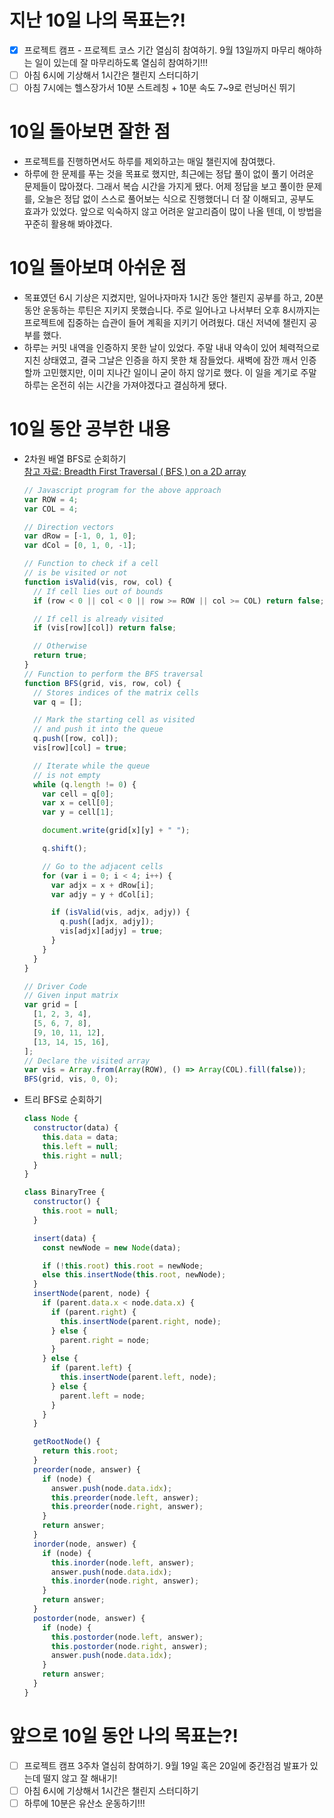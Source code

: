 # 지난 10일 나의 목표는?!

- [x] 프로젝트 캠프 - 프로젝트 코스 기간 열심히 참여하기. 9월 13일까지 마무리 해야하는 일이 있는데 잘 마무리하도록 열심히 참여하기!!!
- [ ] 아침 6시에 기상해서 1시간은 챌린지 스터디하기
- [ ] 아침 7시에는 헬스장가서 10분 스트레칭 + 10분 속도 7~9로 런닝머신 뛰기

# 10일 돌아보면 잘한 점

- 프로젝트를 진행하면서도 하루를 제외하고는 매일 챌린지에 참여했다.
- 하루에 한 문제를 푸는 것을 목표로 했지만, 최근에는 정답 풀이 없이 풀기 어려운 문제들이 많아졌다. 그래서 복습 시간을 가지게 됐다. 어제 정답을 보고 풀이한 문제를, 오늘은 정답 없이 스스로 풀어보는 식으로 진행했더니 더 잘 이해되고, 공부도 효과가 있었다. 앞으로 익숙하지 않고 어려운 알고리즘이 많이 나올 텐데, 이 방법을 꾸준히 활용해 봐야겠다.

# 10일 돌아보며 아쉬운 점

- 목표였던 6시 기상은 지켰지만, 일어나자마자 1시간 동안 챌린지 공부를 하고, 20분 동안 운동하는 루틴은 지키지 못했습니다. 주로 일어나고 나서부터 오후 8시까지는 프로젝트에 집중하는 습관이 들어 계획을 지키기 어려웠다. 대신 저녁에 챌린지 공부를 했다.
- 하루는 커밋 내역을 인증하지 못한 날이 있었다. 주말 내내 약속이 있어 체력적으로 지친 상태였고, 결국 그날은 인증을 하지 못한 채 잠들었다. 새벽에 잠깐 깨서 인증할까 고민했지만, 이미 지나간 일이니 굳이 하지 않기로 했다. 이 일을 계기로 주말 하루는 온전히 쉬는 시간을 가져야겠다고 결심하게 됐다.

# 10일 동안 공부한 내용

- 2차원 배열 BFS로 순회하기  
  [참고 자료: Breadth First Traversal ( BFS ) on a 2D array](https://www.geeksforgeeks.org/breadth-first-traversal-bfs-on-a-2d-array/)

  ```javascript
  // Javascript program for the above approach
  var ROW = 4;
  var COL = 4;

  // Direction vectors
  var dRow = [-1, 0, 1, 0];
  var dCol = [0, 1, 0, -1];

  // Function to check if a cell
  // is be visited or not
  function isValid(vis, row, col) {
    // If cell lies out of bounds
    if (row < 0 || col < 0 || row >= ROW || col >= COL) return false;

    // If cell is already visited
    if (vis[row][col]) return false;

    // Otherwise
    return true;
  }
  // Function to perform the BFS traversal
  function BFS(grid, vis, row, col) {
    // Stores indices of the matrix cells
    var q = [];

    // Mark the starting cell as visited
    // and push it into the queue
    q.push([row, col]);
    vis[row][col] = true;

    // Iterate while the queue
    // is not empty
    while (q.length != 0) {
      var cell = q[0];
      var x = cell[0];
      var y = cell[1];

      document.write(grid[x][y] + " ");

      q.shift();

      // Go to the adjacent cells
      for (var i = 0; i < 4; i++) {
        var adjx = x + dRow[i];
        var adjy = y + dCol[i];

        if (isValid(vis, adjx, adjy)) {
          q.push([adjx, adjy]);
          vis[adjx][adjy] = true;
        }
      }
    }
  }

  // Driver Code
  // Given input matrix
  var grid = [
    [1, 2, 3, 4],
    [5, 6, 7, 8],
    [9, 10, 11, 12],
    [13, 14, 15, 16],
  ];
  // Declare the visited array
  var vis = Array.from(Array(ROW), () => Array(COL).fill(false));
  BFS(grid, vis, 0, 0);
  ```

- 트리 BFS로 순회하기

  ```javascript
  class Node {
    constructor(data) {
      this.data = data;
      this.left = null;
      this.right = null;
    }
  }

  class BinaryTree {
    constructor() {
      this.root = null;
    }

    insert(data) {
      const newNode = new Node(data);

      if (!this.root) this.root = newNode;
      else this.insertNode(this.root, newNode);
    }
    insertNode(parent, node) {
      if (parent.data.x < node.data.x) {
        if (parent.right) {
          this.insertNode(parent.right, node);
        } else {
          parent.right = node;
        }
      } else {
        if (parent.left) {
          this.insertNode(parent.left, node);
        } else {
          parent.left = node;
        }
      }
    }

    getRootNode() {
      return this.root;
    }
    preorder(node, answer) {
      if (node) {
        answer.push(node.data.idx);
        this.preorder(node.left, answer);
        this.preorder(node.right, answer);
      }
      return answer;
    }
    inorder(node, answer) {
      if (node) {
        this.inorder(node.left, answer);
        answer.push(node.data.idx);
        this.inorder(node.right, answer);
      }
      return answer;
    }
    postorder(node, answer) {
      if (node) {
        this.postorder(node.left, answer);
        this.postorder(node.right, answer);
        answer.push(node.data.idx);
      }
      return answer;
    }
  }
  ```

# 앞으로 10일 동안 나의 목표는?!

- [ ] 프로젝트 캠프 3주차 열심히 참여하기. 9월 19일 혹은 20일에 중간점검 발표가 있는데 떨지 않고 잘 해내기!
- [ ] 아침 6시에 기상해서 1시간은 챌린지 스터디하기
- [ ] 하루에 10분은 유산소 운동하기!!!
